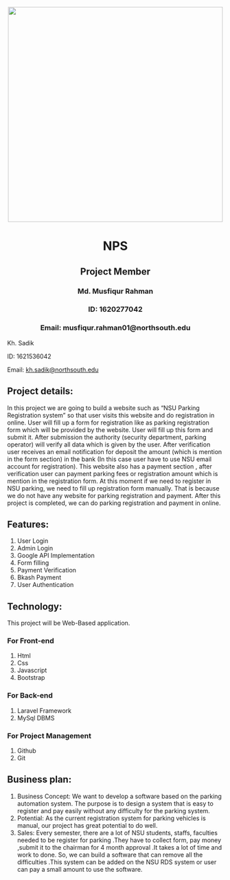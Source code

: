 

<p align="center">

  <img width="500" height="500" src="https://user-images.githubusercontent.com/51596372/61581712-82600480-ab43-11e9-915b-75f090ce9a24.jpg">

</p>



<p align="center">

<H1 align="center"> NPS </H1>

<H2 align="center"> Project Member </H2>

<H3 align="center">Md. Musfiqur Rahman </H3>

<H3 align="center"> ID: 1620277042 </H3>

<H3 align="center"> Email: musfiqur.rahman01@northsouth.edu </H3>

Kh. Sadik

ID: 1621536042

Email: kh.sadik@northsouth.edu

</p>




## Project details:

In this project we are going to build a website such as “NSU Parking Registration system” so that user visits this website and do registration in online. User will fill up a form for registration like as parking registration form which will be provided by the website. User will fill up this form and submit it. After submission the authority (security department, parking operator) will verify all data which is given by the user. After verification user receives an email notification for deposit the amount (which is mention in the form section) in the bank (In this case user have to use NSU email account for registration). This website also has a payment section , after verification user can payment parking fees or registration amount which is mention in the registration form.
At this moment if we need to register in NSU parking, we need to fill up registration form manually. That is because we do not have any website for parking registration and payment. After this project is completed, we can do parking registration and payment in online.

## Features:

1.	User Login
2.	Admin Login
3.	Google API Implementation
4.	Form filling
5.	Payment Verification
6.	Bkash Payment
7.	User Authentication

## Technology:
This project will be Web-Based application.

### For Front-end

1.	Html
2.	Css
3.	Javascript
4.	Bootstrap

### For Back-end

1.	Laravel Framework
2.	MySql DBMS

### For Project Management

1.	Github
2.	Git

## Business plan:

1. Business Concept: We want to develop a software based on the parking automation system. The purpose is to design a system that is easy to register and pay easily without any difficulty for the parking system.
2. Potential: As the current registration system for parking vehicles is manual, our project has great potential to do well.
3. Sales: Every semester, there are a lot of NSU students, staffs, faculties needed to be register for parking .They have to collect form, pay money ,submit it to the chairman for 4 month approval .It takes  a lot of time and work to done. So, we can build a software that can remove all the difficulties .This system can be added on the NSU RDS system or user can pay a small amount to use the software.
